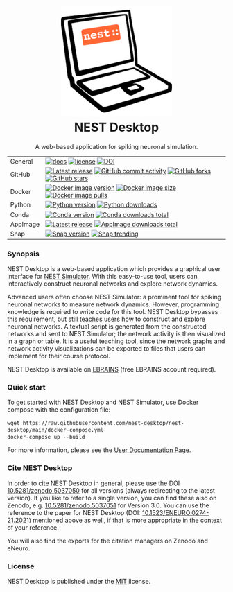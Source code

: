 <h1 align="center">
  <img src="./icons/icon.png" width="256" alt="NEST Desktop">
  <br />
  NEST Desktop
</h1>

<p align="center">
  A web-based application for spiking neuronal simulation.
</p>

| | |
| - | - |
| General | [![docs](https://img.shields.io/readthedocs/nest-desktop?label=Documentation&logo=readthedocs&logoColor=white)](https://nest-desktop.readthedocs.io) [![license](https://img.shields.io/github/license/nest-desktop/nest-desktop)](https://github.com/nest-desktop/nest-desktop/blob/main/LICENSE) [![DOI](https://img.shields.io/badge/DOI-10.1523%2Feneuro.0274--21.2021-blue)](https://doi.org/10.1523/eneuro.0274-21.2021) |
| GitHub | [![Latest release](https://img.shields.io/github/release/nest-desktop/nest-desktop.svg?color=brightgreen&label=latest%20release&logo=github&logoColor=white)](https://github.com/nest-desktop/nest-desktop/releases) [![GitHub commit activity](https://img.shields.io/github/commit-activity/y/nest-desktop/nest-desktop?color=%23ff6633)](https://github.com/nest-desktop/nest-desktop/commits/main) [![GitHub forks](https://img.shields.io/github/forks/nest-desktop/nest-desktop?style=social)](https://github.com/nest-desktop/nest-desktop/network/members) [![GitHub stars](https://img.shields.io/github/stars/nest-desktop/nest-desktop?style=social)](https://github.com/nest-desktop/nest-desktop/stargazers) |
| Docker | [![Docker image version](https://img.shields.io/docker/v/nestsim/nest-desktop/latest?label=Docker&logo=docker&logoColor=white)](https://hub.docker.com/r/nestsim/nest-desktop) [![Docker image size](https://img.shields.io/docker/image-size/nestsim/nest-desktop/latest)](https://hub.docker.com/r/nestsim/nest-desktop) [![Docker image pulls](https://img.shields.io/docker/pulls/nestsim/nest-desktop)](https://hub.docker.com/r/nestsim/nest-desktop) |
| Python | [![Python version](https://img.shields.io/pypi/v/nest-desktop?label=Python&logo=python&logoColor=white)](https://pypi.org/project/nest-desktop/) [![Python downloads](https://img.shields.io/pypi/dm/nest-desktop)](https://pypi.org/project/nest-desktop/) |
| Conda | [![Conda version](https://img.shields.io/conda/vn/conda-forge/nest-desktop?logo=conda-forge&logoColor=white)](https://anaconda.org/conda-forge/nest-desktop) [![Conda downloads total](https://img.shields.io/conda/dn/conda-forge/nest-desktop)](https://anaconda.org/conda-forge/nest-desktop) |
| AppImage | [![Latest release](https://img.shields.io/github/release/nest-desktop/nest-desktop-appImage.svg?color=brightgreen&label=AppImage&logo=linux&logoColor=white)](https://github.com/nest-desktop/nest-desktop-appImage/releases) [![AppImage downloads total](https://img.shields.io/github/downloads/nest-desktop/nest-desktop-appImage/total)](https://anaconda.org/conda-forge/nest-desktop)
| Snap | [![Snap version](https://snapcraft.io/nest-desktop/badge.svg)](https://snapcraft.io/nest-desktop) [![Snap trending](https://snapcraft.io/nest-desktop/trending.svg)](https://snapcraft.io/nest-desktop) |


### Synopsis

NEST Desktop is a web-based application which provides a graphical user interface for [NEST Simulator](https://nest-simulator.org). With this easy-to-use tool, users can interactively construct neuronal networks and explore network dynamics.

Advanced users often choose NEST Simulator: a prominent tool for spiking neuronal networks to measure network dynamics.
However, programming knowledge is required to write code for this tool.
NEST Desktop bypasses this requirement, but still teaches users how to construct and explore neuronal networks.
A textual script is generated from the constructed networks and sent to NEST Simulator;
the network activity is then visualized in a graph or table.
It is a useful teaching tool, since the network graphs and network activity visualizations can be exported to files that users can implement for their course protocol.

NEST Desktop is available on [EBRAINS](https://ebrains.eu/service/nest-desktop) (free EBRAINS account required).

### Quick start

To get started with NEST Desktop and NEST Simulator, use Docker compose with the configuration file:

```
wget https://raw.githubusercontent.com/nest-desktop/nest-desktop/main/docker-compose.yml
docker-compose up --build
```

For more information, please see the [User Documentation Page](https://nest-desktop.readthedocs.io).

### Cite NEST Desktop

In order to cite NEST Desktop in general, please use the DOI [10.5281/zenodo.5037050](https://doi.org/10.5281/zenodo.5037050) for all versions (always redirecting to the latest version).
If you like to refer to a single version, you can find these also on Zenodo, e.g. [10.5281/zenodo.5037051](https://doi.org/10.5281/zenodo.5037051) for Version 3.0.
You can use the reference to the paper for NEST Desktop (DOI: [10.1523/ENEURO.0274-21.2021](https://doi.org/10.1523/ENEURO.0274-21.2021)) mentioned above as well, if that is more appropriate in the context of your reference.

You will also find the exports for the citation managers on Zenodo and eNeuro.

### License

NEST Desktop is published under the [MIT](LICENSE) license.
